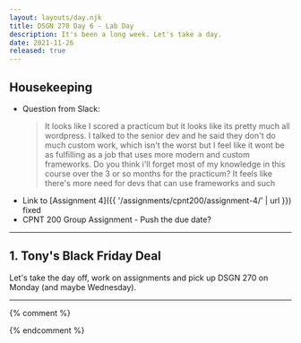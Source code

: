 ```yaml
---
layout: layouts/day.njk
title: DSGN 270 Day 6 - Lab Day
description: It's been a long week. Let's take a day.
date: 2021-11-26
released: true
---
```


## Housekeeping
- Question from Slack: 
    > It looks like I scored a practicum but it looks like its pretty much all wordpress. I talked to the senior dev and he said they don't do much custom work, which isn't the worst but I feel like it wont be as fulfilling as a job that uses more modern and custom frameworks. Do you think i'll forget most of my knowledge in this course over the 3 or so months for the practicum? It feels like there's more need for devs that can use frameworks and such
- Link to [Assignment 4]({{ '/assignments/cpnt200/assignment-4/' | url }}) fixed
- CPNT 200 Group Assignment - Push the due date?

---

## 1. Tony's Black Friday Deal
Let's take the day off, work on assignments and pick up DSGN 270 on Monday (and maybe Wednesday).

---


{% comment %}

{% endcomment %}